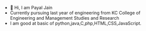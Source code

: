 - 👋 Hi, I am Payal Jain
- Currently pursuing last year of engineering from KC College of Engineering and Management Studies and Research
- I am good at basic of python,java,C,php,HTML,CSS,JavaScript.


<!---
Jainpayal0201/Jainpayal0201 is a ✨ special ✨ repository because its `README.md` (this file) appears on your GitHub profile.
You can click the Preview link to take a look at your changes.
--->
